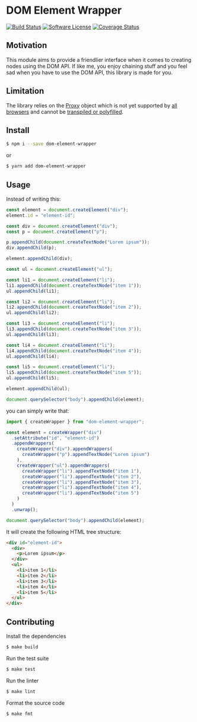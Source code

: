 # DOM Element Wrapper

[![Build Status](https://travis-ci.org/mickaelvieira/dom-element-wrapper.svg?branch=master)](https://travis-ci.org/mickaelvieira/dom-element-wrapper)
[![Software License](https://img.shields.io/badge/license-MIT-brightgreen.svg?style=flat-square)](https://github.com/mickaelvieira/dom-element-wrapper/blob/master/LICENSE.md)
[![Coverage Status](https://coveralls.io/repos/github/mickaelvieira/dom-element-wrapper/badge.svg?branch=master)](https://coveralls.io/github/mickaelvieira/dom-element-wrapper?branch=master)

## Motivation

This module aims to provide a friendlier interface when it comes to creating
nodes using the DOM API.
If like me, you enjoy chaining stuff and you feel sad when you have to use the DOM API, this library is made for you.

## Limitation

The library relies on the [Proxy](https://developer.mozilla.org/en/docs/Web/JavaScript/Reference/Global_Objects/Proxy) object which is not
yet supported by [all browsers](http://kangax.github.io/compat-table/es6/#Proxy) and cannot be [transpiled or polyfilled](https://babeljs.io/learn-es2015/#ecmascript-2015-features-proxies).

## Install

```sh
$ npm i --save dom-element-wrapper
```

or

```sh
$ yarn add dom-element-wrapper
```

## Usage

Instead of writing this:

```js
const element = document.createElement("div");
element.id = "element-id";

const div = document.createElement("div");
const p = document.createElement("p");

p.appendChild(document.createTextNode("Lorem ipsum"));
div.appendChild(p);

element.appendChild(div);

const ul = document.createElement("ul");

const li1 = document.createElement("li");
li1.appendChild(document.createTextNode("item 1"));
ul.appendChild(li1);

const li2 = document.createElement("li");
li2.appendChild(document.createTextNode("item 2"));
ul.appendChild(li2);

const li3 = document.createElement("li");
li3.appendChild(document.createTextNode("item 3"));
ul.appendChild(li3);

const li4 = document.createElement("li");
li4.appendChild(document.createTextNode("item 4"));
ul.appendChild(li4);

const li5 = document.createElement("li");
li5.appendChild(document.createTextNode("item 5"));
ul.appendChild(li5);

element.appendChild(ul);

document.querySelector("body").appendChild(element);
```

you can simply write that:

```js
import { createWrapper } from "dom-element-wrapper";

const element = createWrapper("div")
  .setAttribute("id", "element-id")
  .appendWrappers(
    createWrapper("div").appendWrappers(
      createWrapper("p").appendTextNode("Lorem ipsum")
    ),
    createWrapper("ul").appendWrappers(
      createWrapper("li").appendTextNode("item 1"),
      createWrapper("li").appendTextNode("item 2"),
      createWrapper("li").appendTextNode("item 3"),
      createWrapper("li").appendTextNode("item 4"),
      createWrapper("li").appendTextNode("item 5")
    )
  )
  .unwrap();

document.querySelector("body").appendChild(element);
```

It will create the following HTML tree structure:

```html
<div id="element-id">
  <div>
    <p>Lorem ipsum</p>
  </div>
  <ul>
    <li>item 1</li>
    <li>item 2</li>
    <li>item 3</li>
    <li>item 4</li>
    <li>item 5</li>
  </ul>
</div>
```

## Contributing

Install the dependencies

```sh
$ make build
```

Run the test suite

```sh
$ make test
```

Run the linter

```sh
$ make lint
```

Format the source code

```sh
$ make fmt
```
